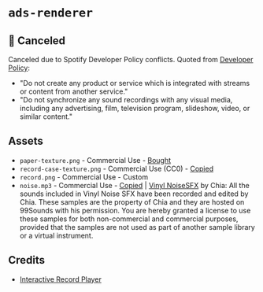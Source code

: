 # `ads-renderer`

## 🔴 Canceled
Canceled due to Spotify Developer Policy conflicts. Quoted from [Developer Policy](https://developer.spotify.com/policy):
- "Do not create any product or service which is integrated with streams or content from another service."
- "Do not synchronize any sound recordings with any visual media, including any advertising, film, television program, slideshow, video, or similar content."

## Assets
- `paper-texture.png` - Commercial Use - [Bought](https://bort.gumroad.com/l/printedpaper2)
- `record-case-texture.png` - Commercial Use (CC0) - [Copied](https://twitter.com/Mrdodobird/status/1617851130498945024)
- `record.png` - Commercial Use - Custom
- `noise.mp3` - Commercial Use - [Copied](https://github.com/codrops/RecordPlayer) | [Vinyl NoiseSFX](https://www.pro-tools-expert.com/logic-pro-blog/2014/08/18/free-vinyl-noise-samples-99sounds.html#.V1Lfu5MrLfY) by Chia: All the sounds included in Vinyl Noise SFX have been recorded and edited by Chia. These samples are the property of Chia and they are hosted on 99Sounds with his permission. You are hereby granted a license to use these samples for both non-commercial and commercial purposes, provided that the samples are not used as part of another sample library or a virtual instrument.

## Credits
- [Interactive Record Player](https://tympanus.net/codrops/2016/06/15/interactive-record-player/)